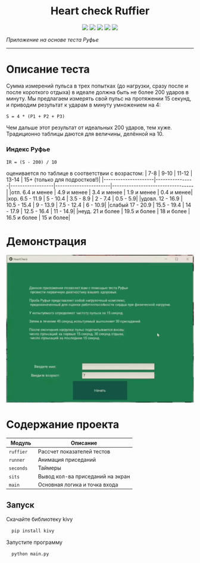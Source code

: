
<h1 align="center">Heart check Ruffier</h1>

<p align="left">
 
</p>

<p align="right">
  


<p align="center">
  <img src="https://img.shields.io/badge/made%20on-python-blue" >
  <img src="https://img.shields.io/badge/with-kivy-brightgreen">
  <img src="https://img.shields.io/github/license/jonotyan/kivy-app-Ruffier">
  <img src="https://img.shields.io/badge/%20-%20-white" >
  <img src="https://img.shields.io/github/stars/jonotyan/kivy-app-Ruffier">
</p>

  


_Приложение на основе теста Руфье_

---
# Описание теста
Сумма измерений пульса в трех попытках (до нагрузки, сразу после и после короткого отдыха)
в идеале должна быть не более 200 ударов в минуту. 
Мы предлагаем измерять свой пульс на протяжении 15 секунд, 
и приводим результат к ударам в минуту умножением на 4:

    S = 4 * (P1 + P2 + P3)
    
Чем дальше этот результат от идеальных 200 ударов, тем хуже.
Традиционно таблицы даются для величины, делённой на 10. 

### Индекс Руфье   
    IR = (S - 200) / 10
оценивается по таблице в соответствии с возрастом:
|        7-8          |   9-10         |       11-12      |         13-14         |       15+ (только для подростков!)|
|---------------------|----------------|------------------|-----------------------|----------------------------------|
|отл.    6.4 и менее  |  4.9 и менее   |    3.4 и менее   |      1.9 и менее      |         0.4 и менее|
|хор.    6.5 - 11.9   |  5 - 10.4      |    3.5 - 8.9     |      2 - 7.4          |         0.5 - 5.9|
|удовл.  12 - 16.9    |  10.5 - 15.4   |    9 - 13.9      |      7.5 - 12.4       |         6 - 10.9|
|слабый  17 - 20.9    |  15.5 - 19.4   |    14 - 17.9     |      12.5 - 16.4      |         11 - 14.9|
|неуд.   21 и более   |  19.5 и более  |    18 и более    |      16.5 и более     |        15 и более|

# Демонстрация

  <img src="imgs/1234.gif" alt='Demonstration'>

# Содержание проекта

| Модуль      | Описание                       |
| ------------| -------------------------------|
| `ruffier`   | Рассчет показателей тестов      |
| `runner`   | Анимация приседаний |
| `seconds`| Таймеры |
| `sits     ` | Вывод кол-ва приседаний на экран |
| `main     ` | Основная логика и точка входа |

## Запуск

Скачайте библиотеку kivy

```bash
  pip install kivy
```
Запустите программу

```bash
  python main.py
```

